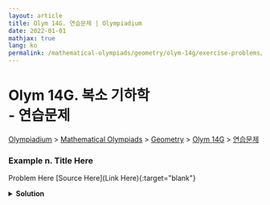 ```yaml
---
layout: article
title: Olym 14G. 연습문제 | Olympiadium
date: 2022-01-01
mathjax: true
lang: ko
permalink: /mathematical-olympiads/geometry/olym-14g/exercise-problems/
---
```

# Olym 14G. 복소 기하학 <br> <ssup> - 연습문제</ssup>

<a href="{{ site.homeurl }}">Olympiadium</a> > <a href="{{ site.homeurl }}mathematical-olympiads/">Mathematical Olympiads</a> > <a href="{{ site.homeurl }}mathematical-olympiads/geometry/">Geometry</a> > <a href="{{ site.homeurl }}mathematical-olympiads/geometry/olym-14g/">Olym 14G</a> > <a href="{{ site.homeurl }}mathematical-olympiads/geometry/olym-14g/exercise-problems/">연습문제</a>

### Example n. Title Here
<skyblueboard> Problem Here </skyblueboard>
[Source Here](Link Here){:target="blank"}
<pinkborder><details>
<summary><b>Solution</b></summary>
Solution Here. 
</details></pinkborder>

